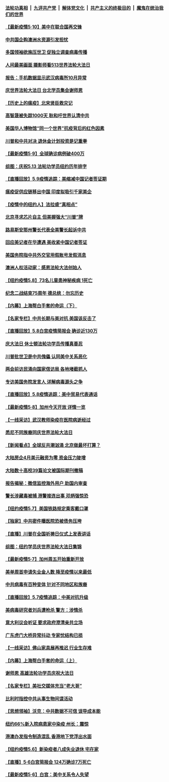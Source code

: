 

####  [法轮功真相](../../../../basic/blob/master/README.md?t=05101831) &nbsp;|&nbsp; [九评共产党](../../../../9ping.md/blob/master/README.md?t=05101831) &nbsp;|&nbsp; [解体党文化](../../../../jtdwh.md/blob/master/README.md?t=05101831)  &nbsp;|&nbsp; [共产主义的终极目的](../../../../gczydzjmd.md/blob/master/README.md?t=05101831) &nbsp;|&nbsp; [魔鬼在统治我们的世界](../../../../mgztzwmdsj.md/blob/master/README.md?t=05101831) 

#### [【最新疫情5·10】美中在联合国再交锋](../pages/nf4514/n12093931.md?t=05101831) 

#### [中共国企购澳洲水资源引发担忧](../pages/nf4514/n12094487.md?t=05101831) 

#### [多国领袖欲施压世卫 促独立调查病毒传播](../pages/nf4514/n12096311.md?t=05101831) 

#### [人间最美画面 摄影师看513世界法轮大法日](../pages/nf4514/n12094118.md?t=05101831) 

#### [报告：手机数据显示武汉病毒所10月异常](../pages/nf4514/n12095954.md?t=05101831) 

#### [庆世界法轮大法日 台北学员集会谢师恩](../pages/nf4514/n12095221.md?t=05101831) 

#### [【历史上的瘟疫】北宋贤臣救灾记](../pages/nf4514/n12085551.md?t=05101831) 

#### [高智晟被失踪1000天 耿和吁世界认清中共](../pages/nf4514/n12095888.md?t=05101831) 

#### [美国华人博物馆“同一个世界”抗疫背后的红色因素](../pages/nf4514/n12094117.md?t=05101831) 

#### [川普和中共对决 退休金计划投资是记重拳](../pages/nf4514/n12095553.md?t=05101831) 

#### [【最新疫情5·9】全球确诊病例破400万](../pages/nf4514/n12094519.md?t=05101831) 

#### [组图：庆祝5.13 法轮功学员纽约历年排字](../pages/nf4514/n12090120.md?t=05101831) 

#### [【直播回放】5.9疫情追踪：美缩减中国记者签证期](../pages/nf4514/n12095312.md?t=05101831) 

#### [瘟疫促供应链移出中国 印度拟吸引千家美企](../pages/nf4514/n12094189.md?t=05101831) 

#### [【疫情中的纽约人】法拉盛“真相点”](../pages/nf4514/n12094364.md?t=05101831) 

#### [北京寻求芯片自主 但美握强大“川普”牌](../pages/nf4514/n12093978.md?t=05101831) 

#### [路易斯安那州警长代表全美警长起诉中共](../pages/nf4514/n12094613.md?t=05101831) 

#### [回应美记者在华遭遇 美收紧中国记者签证](../pages/nf4514/n12094582.md?t=05101831) 

#### [美国务院指中共外交官用假账号发假消息](../pages/nf4514/n12093976.md?t=05101831) 

#### [澳洲人权活动家：感恩法轮大法创始人](../pages/nf4514/n12092423.md?t=05101831) 

#### [【纽约疫情5.8】73名儿童患神秘疾病 1死亡](../pages/nf4514/n12092997.md?t=05101831) 

#### [纪念二战结束75周年 德总统：勿忘历史](../pages/nf4514/n12094102.md?t=05101831) 

#### [【内幕】上海帮白手套的命运（下）](../pages/nf4514/n12091810.md?t=05101831) 

#### [【名家专栏】中共长期与美对抗 美国该反击了](../pages/nf4514/n12093211.md?t=05101831) 

#### [【直播回放】5.8白宫疫情简报会 确诊近130万](../pages/nf4514/n12093562.md?t=05101831) 

#### [庆大法日 休士顿法轮功学员传播真善忍](../pages/nf4514/n12092804.md?t=05101831) 

#### [川普批世卫是中共傀儡 认同美中关系恶化](../pages/nf4514/n12093756.md?t=05101831) 

#### [两会前访民涌向国家信访局 各地堵截抓人](../pages/nf4514/n12093370.md?t=05101831) 

#### [专访美国务院发言人 详解病毒源头之争](../pages/nf4514/n12092171.md?t=05101831) 

#### [【直播回放】5.8疫情追踪：美中贸易代表通话](../pages/nf4514/n12093103.md?t=05101831) 

#### [【最新疫情5·8】加州今天开放 详情一览](../pages/nf4514/n12088365.md?t=05101831) 

#### [【一线采访】武汉教师染疫在医院病逝经过](../pages/nf4514/n12092074.md?t=05101831) 

#### [悉尼不同族裔同庆世界法轮大法日](../pages/nf4514/n12091554.md?t=05101831) 

#### [【新闻看点】全球反共潮汹涌 北京做最坏打算？](../pages/nf4514/n12091113.md?t=05101831) 

#### [大陆房企4月美元融资为零 资金压力陡增](../pages/nf4514/n12091703.md?t=05101831) 

#### [大陆数十高校39篇论文被国际期刊撤稿](../pages/nf4514/n12091414.md?t=05101831) 

#### [报告揭秘：微信监控海外用户 助国内审查](../pages/nf4514/n12091199.md?t=05101831) 

#### [警长涉藏毒被捕 港警接连出事 邓炳强惊恐](../pages/nf4514/n12091598.md?t=05101831) 

#### [【纽约疫情5.7】美国铁路规定乘客戴口罩](../pages/nf4514/n12090064.md?t=05101831) 

#### [【独家】中共密件曝医院恐被债务压垮](../pages/nf4514/n12088232.md?t=05101831) 

#### [【直播】川普在全国祈祷日仪式上发表讲话](../pages/nf4514/n12091171.md?t=05101831) 

#### [组图：纽约学员庆世界法轮大法日集锦](../pages/nf4514/n12086160.md?t=05101831) 

#### [【最新疫情5·7】加州周五开始重新开放](../pages/nf4514/n12088561.md?t=05101831) 

#### [美单周首申请失业金人数 降至疫情以来最低](../pages/nf4514/n12090657.md?t=05101831) 

#### [中共病毒有百种变体 针对不同地区和族裔](../pages/nf4514/n12090534.md?t=05101831) 

#### [【直播回放】5.7疫情追踪：中美对抗升级](../pages/nf4514/n12090116.md?t=05101831) 

#### [美病毒研究者刘兵遭枪杀 警方：涉情杀](../pages/nf4514/n12090395.md?t=05101831) 

#### [意大利议会听证 要求政府澄清亲共立场](../pages/nf4514/n12089985.md?t=05101831) 

#### [广东虎门大桥异常抖动 专家忧结构已损](../pages/nf4514/n12089353.md?t=05101831) 

#### [【一线采访】佛山家具展再推迟 行业生存难](../pages/nf4514/n12089659.md?t=05101831) 

#### [【内幕】上海帮白手套的命运（上）](../pages/nf4514/n12088930.md?t=05101831) 

#### [谢师恩 高雄法轮功学员庆祝大法日](../pages/nf4514/n12088061.md?t=05101831) 

#### [【名家专栏】美社交媒体充当“老大哥”](../pages/nf4514/n12085029.md?t=05101831) 

#### [比利时指控中共从事生物间谍活动](../pages/nf4514/n12088699.md?t=05101831) 

#### [【思想领袖】沃克：中共数据不可信 误导成本能](../pages/nf4514/n12015373.md?t=05101831) 

#### [纽约66%新入院病患家中染疫 州长：震惊](../pages/nf4514/n12088611.md?t=05101831) 

#### [港澳办发指令制造混乱 香港地下党浮出水面](../pages/nf4514/n12088623.md?t=05101831) 

#### [【纽约疫情5.6】新染疫者八成失业退休 宅在家](../pages/nf4514/n12087316.md?t=05101831) 

#### [【直播】5·6白宫简报会 124万确诊7万死亡](../pages/nf4514/n12088360.md?t=05101831) 

#### [【最新疫情5·6】白宫：美中关系令人失望](../pages/nf4514/n12085797.md?t=05101831) 

